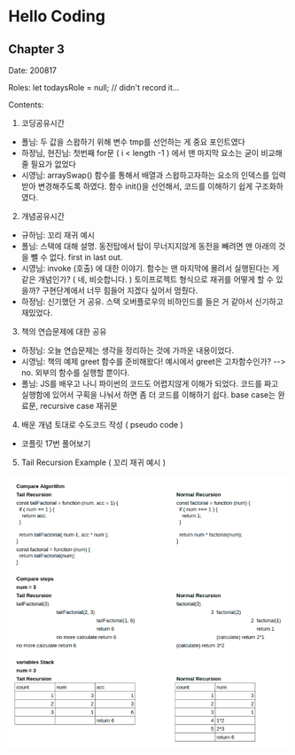 # Hello Coding

## Chapter 3

Date: 200817

Roles: let todaysRole = null; // didn't record it...

Contents:

1. 코딩공유시간

- 폴님: 두 값을 스왑하기 위해 변수 tmp를 선언하는 게 중요 포인트였다
- 하정님, 현진님: 첫번째 for문 ( i < length -1 ) 에서 맨 마지막 요소는 굳이 비교해줄 필요가 없었다
- 시영님: arraySwap() 함수를 통해서 배열과 스왑하고자하는 요소의 인덱스를 입력받아 변경해주도록 하였다. 함수 init()을 선언해서, 코드를 이해하기 쉽게 구조화하였다.

2. 개념공유시간

- 규하님: 꼬리 재귀 예시
- 폴님: 스택에 대해 설명. 동전탑에서 탑이 무너지지않게 동전을 빼려면 맨 아래의 것을 뺄 수 없다. first in last out.
- 시영님: invoke (호출) 에 대한 이야기. 함수는 맨 마지막에 몰려서 실행된다는 게 같은 개념인가? ( 네, 비슷합니다. ) 토이프로젝트 형식으로 재귀를 어떻게 할 수 있을까? 구현단계에서 너무 힘들어 지겠다 싶어서 멈췄다.
- 하정님: 신기했던 거 공유. 스택 오버플로우의 비하인드를 들은 거 같아서 신기하고 재밌었다.

3. 책의 연습문제에 대한 공유

- 하정님: 오늘 연습문제는 생각을 정리하는 것에 가까운 내용이었다.
- 시영님: 책의 예제 greet 함수를 준비해왔다! 예시에서 greet은 고차함수인가? --> no. 외부의 함수를 실행할 뿐이다.
- 폴님: JS를 배우고 나니 파이썬의 코드도 어렵지않게 이해가 되었다. 코드를 짜고 실행함에 있어서 구획을 나눠서 하면 좀 더 코드를 이해하기 쉽다.
  base case는 완료문, recursive case 재귀문

4. 배운 개념 토대로 수도코드 작성 ( pseudo code )

- 코플릿 17번 풀어보기

5. Tail Recursion Example ( 꼬리 재귀 예시 )

![Tail Recursion Example](./../images/tailRecursion.png)
